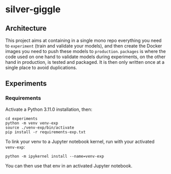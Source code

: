 # silver-giggle

## Architecture
This project aims at containing in a single mono repo everything you need to `experiment` (train and validate
your models), and then create the Docker images you need to push these models to `production`. `packages`
is where the code used on one hand to validate models during experiments, on the other hand in production,
is tested and packaged. It is then only written once at a single place to avoid duplications.

## Experiments
### Requirements
Activate a Python 3.11.0 installation, then:
```
cd experiments
python -m venv venv-exp
source ./venv-exp/bin/activate
pip install -r requirements-exp.txt
```

To link your venv to a Jupyter notebook kernel, run with your activated `venv-exp`:
```
python -m ipykernel install --name=venv-exp
```
You can then use that env in an activated Jupyter notebook.

##